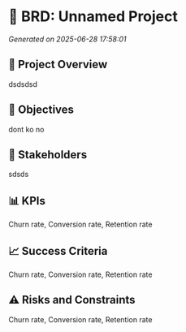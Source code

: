 # 📄 BRD: Unnamed Project
*Generated on 2025-06-28 17:58:01*

## 🧭 Project Overview
dsdsdsd

## 🎯 Objectives
dont ko no

## 👥 Stakeholders
sdsds

## 📊 KPIs
Churn rate, Conversion rate, Retention rate

## 📈 Success Criteria
Churn rate, Conversion rate, Retention rate

## ⚠️ Risks and Constraints
Churn rate, Conversion rate, Retention rate

